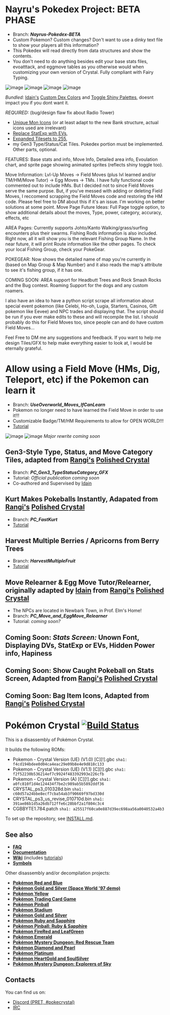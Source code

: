# **Nayru's Pokedex Project: BETA PHASE**
- Branch: ***Nayrus-Pokedex-BETA***
- Custom Pokemon? Custom changes? Don't want to use a dinky text file to show your players all this information?
- This Pokedex will read directly from data structures and show the contents.
- You don't need to do anything besides edit your base stats files, evoatttack, and eggmove tables as you otherwise would when customizing your own version of Crystal. Fully compliant with Fairy Typing.

![image](https://raw.githubusercontent.com/Nayru62/Nayru62-Pokecrystal-Tutorials/main/demos/NayrusPokedex_demo_28SEP2023.gif)
![image](https://github.com/Nayru62/Nayru62-Pokecrystal-Tutorials/blob/main/demos/area_page_28SEP2023.png)
![image](https://raw.githubusercontent.com/Nayru62/Nayru62-Pokecrystal-Tutorials/main/demos/evo_page_28SEP2023.png)
![image](https://raw.githubusercontent.com/Nayru62/Nayru62-Pokecrystal-Tutorials/main/demos/pokegear_28SEP2023.png)


*Bundled:* [Idain's](https://github.com/Idain) [Custom Dex Colors](https://github.com/pret/pokecrystal/wiki/Customizable-Pok%C3%A9dex-Color) and [Toggle Shiny Palettes](https://github.com/pret/pokecrystal/wiki/Option-to-show-shiny-colors-in-Pok%C3%A9dex), doesnt impact you if you dont want it.

*REQUIRED:* (bug/design flaw fix about Radio Tower)
- [Unique Mon Icons](https://github.com/pret/pokecrystal/wiki/Add-a-new-party-menu-icon) (or at least adapt to the new Bank structure, actual icons used are irrelevant)
- [Replace StatExp with EVs](https://github.com/pret/pokecrystal/wiki/Replace-stat-experience-with-EVs),
- [Expanded Tilesets to 255](https://github.com/pret/pokecrystal/wiki/Expand-tilesets-from-192-to-255-tiles), 
- my Gen3 Type/Status/Cat Tiles. Pokedex portion must be implemented. Other parts, optional.

FEATURES:  Base stats and info, Move Info, Detailed area info, Evoulation chart, and sprite page showing animated sprites (reflects shiny toggle too).

Move Information: Lvl-Up Moves -> Field Moves (plus lvl learned and/or TM/HM/Move Tutor) -> Egg Moves -> TMs. I have fully functional code commented out to include HMs. But I decided not to since Field Moves serve the same purpse. But, if you've messed with adding or deleting Field Moves, I reccomend scrapping the Field Moves code and restoring the HM code. Please feel free to DM about this if it's an issue. I'm working on better solutions at some point.
Move Page Future Ideas: Full Page toggle option, to show additional details about the moves, Type, power, category, accuracy, effects, etc

AREA Pages: Currently supports Johto/Kanto Walking/grass/surfing encounters plus their swarms. Fishing Rods information is also included. Right now, all it will show you is the relevant Fishing Group Name. In the near future, it will print Route information like the other pages.
To check your local Fishing Group, check your PokeGear.

POKEGEAR: Now shows the detailed name of map you're currently in (based on Map Group & Map Number) and it also reads the map's attribute to see it's fishing group, if it has one.

COMING SOON: AREA support for Headbutt Trees and Rock Smash Rocks and the Bug contest. Roaming Support for the dogs and any custom roamers.

I also have an idea to have a python script scrape all information about special event pokemon (like Celebi, Ho-oh, Lugia, Starters, Casinos, Gift pokemon like Eevee) and NPC trades and displaying that. The script should be run if you ever make edits to these and will recompile the list. I should probably do this for Field Moves too, since people can and do have custom Field Moves...

Feel Free to DM me any suggestions and feedback. If you want to help me design Tiles/GFX to help make everything easier to look at, I would be eternally grateful.

# Allow using a Field Move (HMs, Dig, Teleport, etc) if the Pokemon can learn it
- Branch: ***UseOverworld_Moves_IfCanLearn***
- Pokemon no longer need to have learned the Field Move in order to use it!!!
- Customizable Badge/TM/HM Requirements to allow for OPEN WORLD!!!
- [Tutorial](https://github.com/pret/pokecrystal/wiki/Allow-Using-a-Field-Move-if-the-Pokemon-Can-Learn-It)
  
![image](https://user-images.githubusercontent.com/110363717/189774794-2f15a7e5-150a-44e0-9704-bd35eb3ff2f8.png) ![image](https://user-images.githubusercontent.com/110363717/189774882-ce9c3f5b-17c2-4e3d-a4de-66a50cb6ed5b.png) 
*Major rewrite coming soon*

## Gen3-Style Type, Status, and Move Category Tiles, adapted from [Rangi's](https://github.com/Rangi42) [Polished Crystal](https://github.com/Rangi42/polishedcrystal)
- Branch: ***PC_Gen3_TypeStatusCategory_GFX***
- Tutorial: *Official publication coming soon*
- Co-authored and Supervised by [Idain](https://github.com/Idain)

## Kurt Makes Pokeballs Instantly, Adapated from [Rangi's](https://github.com/Rangi42) [Polished Crystal](https://github.com/Rangi42/polishedcrystal)
- Branch: ***PC_FastKurt***
- [Tutorial](https://github.com/pret/pokecrystal/wiki/Kurt-Makes-Pokeballs-Instantly)

## Harvest Multiple Berries / Apricorns from Berry Trees
- Branch: ***HarvestMultipleFruit***
- [Tutorial](https://github.com/pret/pokecrystal/wiki/Harvest-multiple-items-from-fruit-trees)

## Move Relearner & Egg Move Tutor/Relearner, originally adapted by [Idain](https://github.com/Idain) from [Rangi's](https://github.com/Rangi42) [Polished Crystal](https://github.com/Rangi42/polishedcrystal)
- The NPCs are located in Newbark Town, in Prof. Elm's Home!
- Branch: ***PC_Move_and_EggMove_Relearner***
- Tutorial: *coming soon?*

## **Coming Soon:** *Stats Screen:* Unown Font, Displaying DVs, StatExp or EVs, Hidden Power info, Hapiness

## **Coming Soon:** Show Caught Pokeball on Stats Screen, Adapted from [Rangi's](https://github.com/Rangi42) [Polished Crystal](https://github.com/Rangi42/polishedcrystal)

## **Coming Soon:** Bag Item Icons, Adapted from [Rangi's](https://github.com/Rangi42) [Polished Crystal](https://github.com/Rangi42/polishedcrystal)

# Pokémon Crystal [![Build Status][ci-badge]][ci]

This is a disassembly of Pokémon Crystal.

It builds the following ROMs:

- Pokemon - Crystal Version (UE) (V1.0) [C][!].gbc `sha1: f4cd194bdee0d04ca4eac29e09b8e4e9d818c133`
- Pokemon - Crystal Version (UE) (V1.1) [C][!].gbc `sha1: f2f52230b536214ef7c9924f483392993e226cfb`
- Pokemon - Crystal Version (A) [C][!].gbc `sha1: a0fc810f1d4e124434f7be2c989ab5b5892ddf36`
- CRYSTAL_ps3_010328d.bin `sha1: c60d57a24bbe8ecf7cba54ab3f90669f97bd330d`
- CRYSTAL_ps3_us_revise_010710d.bin `sha1: 391ae86b1d5a26db712ffe6c28bbf2a1f804c3c4`
- CGBBYTE1.784.patch `sha1: a25517f60ca0e887d39ec698aa56a0040532a4b3`

To set up the repository, see [INSTALL.md](INSTALL.md).

## See also

- [**FAQ**](FAQ.md)
- [**Documentation**][docs]
- [**Wiki**][wiki] (includes [tutorials][tutorials])
- [**Symbols**][symbols]

Other disassembly and/or decompilation projects:
* [**Pokémon Red and Blue**](https://github.com/pret/pokered)
* [**Pokémon Gold and Silver (Space World '97 demo)**](https://github.com/pret/pokegold-spaceworld)
* [**Pokémon Yellow**](https://github.com/pret/pokeyellow)
* [**Pokémon Trading Card Game**](https://github.com/pret/poketcg)
* [**Pokémon Pinball**](https://github.com/pret/pokepinball)
* [**Pokémon Stadium**](https://github.com/pret/pokestadium)
* [**Pokémon Gold and Silver**](https://github.com/pret/pokegold)
* [**Pokémon Ruby and Sapphire**](https://github.com/pret/pokeruby)
* [**Pokémon Pinball: Ruby & Sapphire**](https://github.com/pret/pokepinballrs)
* [**Pokémon FireRed and LeafGreen**](https://github.com/pret/pokefirered)
* [**Pokémon Emerald**](https://github.com/pret/pokeemerald)
* [**Pokémon Mystery Dungeon: Red Rescue Team**](https://github.com/pret/pmd-red)
* [**Pokémon Diamond and Pearl**](https://github.com/pret/pokediamond)
* [**Pokémon Platinum**](https://github.com/pret/pokeplatinum) 
* [**Pokémon HeartGold and SoulSilver**](https://github.com/pret/pokeheartgold)
* [**Pokémon Mystery Dungeon: Explorers of Sky**](https://github.com/pret/pmd-sky)

## Contacts

You can find us on:

* [Discord (PRET, #pokecrystal)](https://discord.gg/d5dubZ3)
* [IRC](https://web.libera.chat/?#pret)

[docs]: https://pret.github.io/pokecrystal/
[wiki]: https://github.com/pret/pokecrystal/wiki
[tutorials]: https://github.com/pret/pokecrystal/wiki/Tutorials
[symbols]: https://github.com/pret/pokecrystal/tree/symbols
[ci]: https://github.com/pret/pokecrystal/actions
[ci-badge]: https://github.com/pret/pokecrystal/actions/workflows/main.yml/badge.svg
